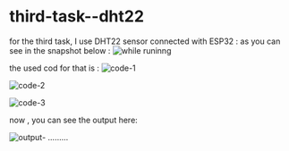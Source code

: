 # third-task--dht22
for the third task, I use DHT22 sensor connected with ESP32 :
as you can see in the snapshot below :
![while runinng](https://github.com/NoufSaleh20/third-task--dht22/assets/129336340/c1e4d3bd-6b58-47a9-a2a3-10bb4ec1b34b)


the used cod for that is :
![code-1](https://github.com/NoufSaleh20/third-task--dht22/assets/129336340/f6311a78-13bf-4724-b067-a05495334bb8)

![code-2](https://github.com/NoufSaleh20/third-task--dht22/assets/129336340/fba5193a-2389-451b-ae78-0231f5057593)

![code-3](https://github.com/NoufSaleh20/third-task--dht22/assets/129336340/f08c4a60-fe8c-4c08-a190-4eb3e93bd5ff)

now , you can see the output here:

![output-](https://github.com/NoufSaleh20/third-task--dht22/assets/129336340/f6e71372-2954-4751-9edb-fad94e55df87)
 ......... 
